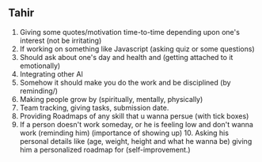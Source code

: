 ## Tahir

1. Giving some quotes/motivation time-to-time depending upon one's interest (not be irritating)
2. If working on something like Javascript
(asking quiz or some questions) 
3. Should ask about one's day and health and (getting attached to it emotionally) 
4. Integrating other Al
5. Somehow it should make you do the work and be disciplined (by reminding/)
6. Making people grow by (spiritually,
mentally, physically)
7. Team tracking, giving tasks, submission date.
8. Providing Roadmaps of any skill that u wanna persue (with tick boxes)
9. If a person doesn't work someday, or he is feeling low and don't wanna work (reminding him) (importance of showing up) 10. Asking his personal details like (age, weight, height and what he wanna be) giving him a personalized roadmap for (self-improvement.)

